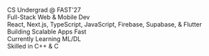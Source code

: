CS Undergrad @ FAST'27 <br>
Full-Stack Web & Mobile Dev <br>
React, Next.js, TypeScript, JavaScript, Firebase, Supabase, & Flutter <br>
Building Scalable Apps Fast <br>
Currently Learning ML/DL<br>
Skilled in C++ & C<br>
